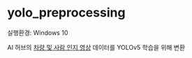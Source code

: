 # yolo_preprocessing

실행환경: Windows 10

AI 허브의 [차량 및 사람 인지 영상](https://aihub.or.kr/aidata/35291) 데이터를 YOLOv5 학습을 위해 변환
